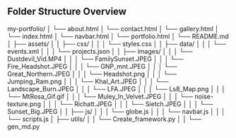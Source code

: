 
## Folder Structure Overview
my-portfolio/
│   └── about.html
│   └── contact.html
│   └── gallery.html
│   └── index.html
│   └── navbar.html
│   └── portfolio.html
│   └── README.md
│   ├── assets/
│   │   ├── css/
│   │   │   └── styles.css
│   │   ├── data/
│   │   │   └── events.xml
│   │   │   └── projects.json
│   │   ├── images/
│   │   │   └── Dustdevil_Vid.MP4
│   │   │   └── FamilySunset.JPEG
│   │   │   └── Fire_Headshot.JPEG
│   │   │   └── GNP_mnt.JPEG
│   │   │   └── Great_Northern.JPEG
│   │   │   └── Headshot.png
│   │   │   └── Jumping_Ram.png
│   │   │   └── Khal_Art.JPEG
│   │   │   └── Landscape_Burn.JPEG
│   │   │   └── LFA.JPEG
│   │   │   └── Ls8_Map.png
│   │   │   └── MtRosa_Gif.gif
│   │   │   └── Muley_In_Velvet.JPEG
│   │   │   └── noise-texture.png
│   │   │   └── Richatt.JPEG
│   │   │   └── Sietch.JPEG
│   │   │   └── Sunset_Big.JPEG
│   │   ├── js/
│   │   │   └── globe.js
│   │   │   └── navbar.js
│   │   │   └── scripts.js
│   ├── utils/
│   │   └── Create_framework.py
│   │   └── gen_md.py